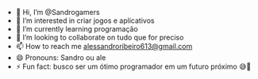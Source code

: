 - 👋 Hi, I’m @Sandrogamers
- 👀 I’m interested in criar jogos e aplicativos 
- 🌱 I’m currently learning programação 
- 💞️ I’m looking to collaborate on tudo que for preciso
- 📫 How to reach me alessandroribeiro613@gmail.com
- 😄 Pronouns: Sandro ou ale
- ⚡ Fun fact: busco ser um ótimo programador em um futuro próximo 😅🤣

<!---
Sandrogamers/Sandrogamers is a ✨ special ✨ repository because its `README.md` (this file) appears on your GitHub profile.
You can click the Preview link to take a look at your changes.
--->
